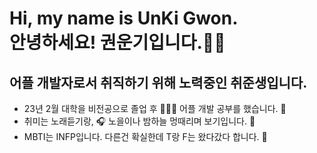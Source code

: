 # Hi, my name is UnKi Gwon.<br>안녕하세요! 권운기입니다.👋🏼


## 어플 개발자로서 취직하기 위해 노력중인 취준생입니다.  

* 23년 2월 대학을 비전공으로 졸업 후 👨🏻‍🎓 어플 개발 공부를 했습니다. 📱
* 취미는 노래듣기랑, 🎧 노을이나 밤하늘 멍때리며 보기입니다. 🌃 
* MBTI는 INFP입니다. 다른건 확실한데 T랑 F는 왔다갔다 합니다. 🤣

   
   


